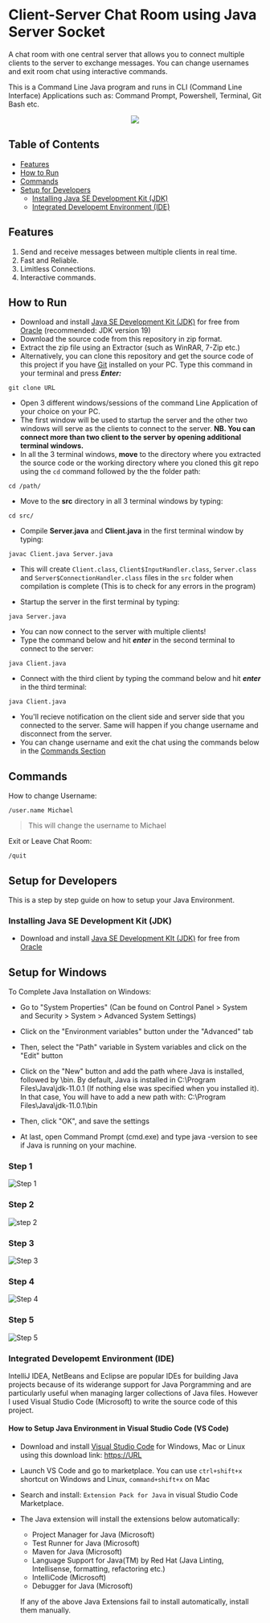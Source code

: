 # Client-Server Chat Room using Java Server Socket

A chat room with one central server that allows you to connect multiple clients to the server to exchange messages. You can change usernames and exit room chat using interactive commands.

This is a Command Line Java program and runs in CLI (Command Line Interface) Applications such as: Command Prompt, Powershell, Terminal, Git Bash etc.

<p align="center">
<img src="./assets/videos/Client-Server-Connection.gif">
</p>


## Table of Contents

- [Features](#features)
- [How to Run](#how-to-run)
- [Commands](#commands)
- [Setup for Developers](#setup-for-developers)
  - [Installing Java SE Development Kit (JDK)](#installing-java-se-development-kit-jdk)
  - [Integrated Developemt Environment (IDE)](#integrated-developemt-environment-ide)

## Features

1. Send and receive messages between multiple clients in real time.
2. Fast and Reliable.
3. Limitless Connections.
4. Interactive commands.

## How to Run

- Download and install [Java SE Development Kit (JDK)](URL) for free from [Oracle](https://www.oracle.com) (recommended: JDK version 19)
- Download the source code from this repository in zip format.
- Extract the zip file using an Extractor (such as WinRAR, 7-Zip etc.)
- Alternatively, you can clone this repository and get the source code of this project if you have [Git](url) installed on your PC. Type this command in your terminal and press ***Enter:***

```console
git clone URL
```

- Open 3 different windows/sessions of the command Line Application of your choice on your PC.
- The first window will be used to startup the server and the other two windows will serve as the clients to connect to the server. **NB. You can connect more than two client to the server by opening additional terminal windows.**
- In all the 3 terminal windows, **move** to the directory where you extracted the source code or the working directory where you cloned this git repo using the `cd` command followed by the the folder path:

```console
cd /path/
```

- Move to the **src** directory in all 3 terminal windows by typing:

```console
cd src/
```

- Compile **Server.java** and **Client.java** in the first terminal window by typing:

```console
javac Client.java Server.java
```

- This will create `Client.class`, `Client$InputHandler.class`, `Server.class` and `Server$ConnectionHandler.class` files in the `src` folder when compilation is complete (This is to check for any errors in the program)

- Startup the server in the first terminal by typing:

```console
java Server.java
```

- You can now connect to the server with multiple clients!
- Type the command below and hit ***enter*** in the second terminal to connect to the server:

```console
java Client.java
```

- Connect with the third client by typing the command below and hit ***enter*** in the third terminal:

```console
java Client.java
```

- You'll recieve notification on the client side and server side that you connected to the server. Same will happen if you change username and disconnect from the server.
- You can change username and exit the chat using the commands below in the [Commands Section](#commands)

## Commands

How to change Username:

```console
/user.name Michael
```

>This will change the username to Michael

Exit or Leave Chat Room:

```console
/quit
```

## Setup for Developers

This is a step by step guide on how to setup your Java Environment.

### Installing Java SE Development Kit (JDK)

- Download and install [Java SE Development KIt (JDK)](URL) for free from [Oracle](https://www.oracle.com)

## Setup for Windows

To Complete Java Installation on Windows:

- Go to "System Properties" (Can be found on Control Panel > System and Security > System > Advanced System Settings)

- Click on the "Environment variables" button under the "Advanced" tab

- Then, select the "Path" variable in System variables and click on the "Edit" button

- Click on the "New" button and add the path where Java is installed, followed by \bin. By default, Java is installed in C:\Program Files\Java\jdk-11.0.1 (If nothing else was specified when you installed it). In that case, You will have to add a new path with: C:\Program Files\Java\jdk-11.0.1\bin

- Then, click "OK", and save the settings

- At last, open Command Prompt (cmd.exe) and type java -version to see if Java is running on your machine.

### Step 1

![Step 1](./assets/images/system.png)

### Step 2

![step 2](./assets/images/system1.png)

### Step 3

![Step 3](./assets/images/path2.png)

### Step 4

![Step 4](./assets/images/path3.png)

### Step 5

![Step 5](./assets/images/java-cmd.jpg)

### Integrated Developemt Environment (IDE)

IntelliJ IDEA, NetBeans and Eclipse are popular IDEs for building Java projects because of its widerange support for Java Porgramming and are particularly useful when managing larger collections of Java files. However I used Visual Studio Code (Microsoft) to write the source code of this project.

#### How to Setup Java Environment in Visual Studio Code (VS Code)

- Download and install [Visual Studio Code](URL) for Windows, Mac or Linux using this download link: <https://URL>
- Launch VS Code and go to marketplace. You can use `ctrl+shift+x` shortcut on Windows and Linux, `command+shift+x` on Mac
- Search and install: `Extension Pack for Java` in visual Studio Code Marketplace.
- The Java extension will install the extensions below automatically:
  - Project Manager for Java (Microsoft)
  - Test Runner for Java (Microsoft)
  - Maven for Java (Microsoft)
  - Language Support for Java(TM) by Red Hat (Java Linting, Intellisense, formatting, refactoring etc.)
  - IntelliCode (Microsoft)
  - Debugger for Java (Microsoft)

  If any of the above Java Extensions fail to install automatically, install them manually.
